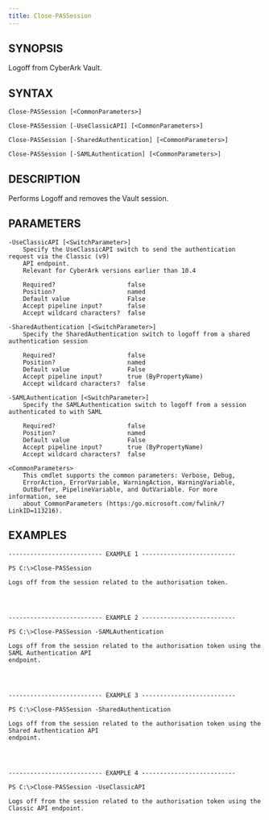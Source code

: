 ```yaml
---
title: Close-PASSession
---
```


## SYNOPSIS

Logoff from CyberArk Vault.

## SYNTAX

    Close-PASSession [<CommonParameters>]

    Close-PASSession [-UseClassicAPI] [<CommonParameters>]

    Close-PASSession [-SharedAuthentication] [<CommonParameters>]

    Close-PASSession [-SAMLAuthentication] [<CommonParameters>]

## DESCRIPTION

Performs Logoff and removes the Vault session.

## PARAMETERS

    -UseClassicAPI [<SwitchParameter>]
        Specify the UseClassicAPI switch to send the authentication request via the Classic (v9)
        API endpoint.
        Relevant for CyberArk versions earlier than 10.4

        Required?                    false
        Position?                    named
        Default value                False
        Accept pipeline input?       false
        Accept wildcard characters?  false

    -SharedAuthentication [<SwitchParameter>]
        Specify the SharedAuthentication switch to logoff from a shared authentication session

        Required?                    false
        Position?                    named
        Default value                False
        Accept pipeline input?       true (ByPropertyName)
        Accept wildcard characters?  false

    -SAMLAuthentication [<SwitchParameter>]
        Specify the SAMLAuthentication switch to logoff from a session authenticated to with SAML

        Required?                    false
        Position?                    named
        Default value                False
        Accept pipeline input?       true (ByPropertyName)
        Accept wildcard characters?  false

    <CommonParameters>
        This cmdlet supports the common parameters: Verbose, Debug,
        ErrorAction, ErrorVariable, WarningAction, WarningVariable,
        OutBuffer, PipelineVariable, and OutVariable. For more information, see
        about_CommonParameters (https:/go.microsoft.com/fwlink/?LinkID=113216).

## EXAMPLES

    -------------------------- EXAMPLE 1 --------------------------

    PS C:\>Close-PASSession

    Logs off from the session related to the authorisation token.




    -------------------------- EXAMPLE 2 --------------------------

    PS C:\>Close-PASSession -SAMLAuthentication

    Logs off from the session related to the authorisation token using the SAML Authentication API
    endpoint.




    -------------------------- EXAMPLE 3 --------------------------

    PS C:\>Close-PASSession -SharedAuthentication

    Logs off from the session related to the authorisation token using the Shared Authentication API
    endpoint.




    -------------------------- EXAMPLE 4 --------------------------

    PS C:\>Close-PASSession -UseClassicAPI

    Logs off from the session related to the authorisation token using the Classic API endpoint.
